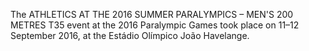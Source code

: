 The ATHLETICS AT THE 2016 SUMMER PARALYMPICS – MEN'S 200 METRES T35 event at the 2016 Paralympic Games took place on 11–12 September 2016, at the Estádio Olímpico João Havelange.
